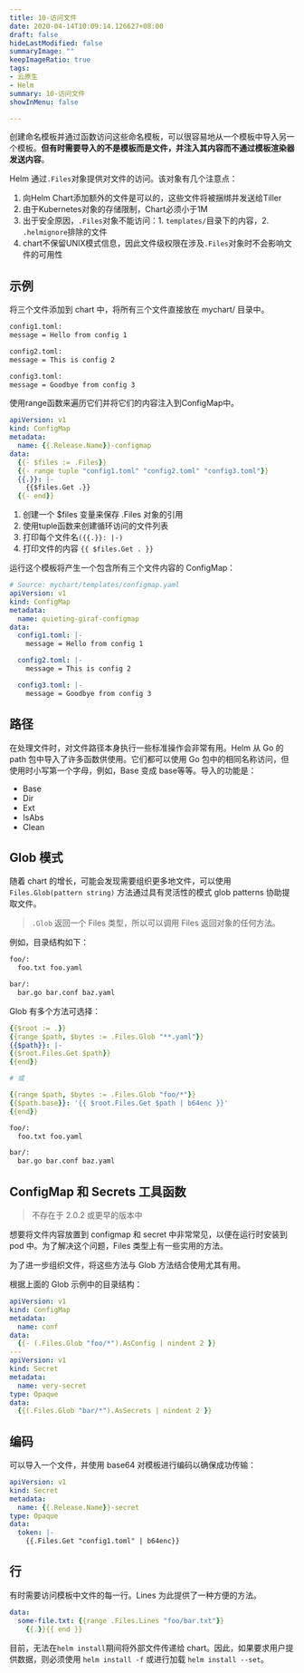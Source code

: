 ```yaml
---
title: 10-访问文件
date: 2020-04-14T10:09:14.126627+08:00
draft: false
hideLastModified: false
summaryImage: ""
keepImageRatio: true
tags:
- 云原生
- Helm
summary: 10-访问文件
showInMenu: false

---
```


创建命名模板并通过函数访问这些命名模板，可以很容易地从一个模板中导入另一个模板。**但有时需要导入的不是模板而是文件，并注入其内容而不通过模板渲染器发送内容**。

Helm 通过`.Files`对象提供对文件的访问。该对象有几个注意点：

1. 向Helm Chart添加额外的文件是可以的，这些文件将被捆绑并发送给Tiller
2. 由于Kubernetes对象的存储限制，Chart必须小于1M
3. 出于安全原因，`.Files`对象不能访问：1. `templates/`目录下的内容，2. `.helmignore`排除的文件
4. chart不保留UNIX模式信息，因此文件级权限在涉及`.Files`对象时不会影响文件的可用性

## 示例

将三个文件添加到 chart 中，将所有三个文件直接放在 mychart/ 目录中。

```bash
config1.toml:
message = Hello from config 1

config2.toml:
message = This is config 2

config3.toml:
message = Goodbye from config 3
```

使用range函数来遍历它们并将它们的内容注入到ConfigMap中。

```yaml
apiVersion: v1
kind: ConfigMap
metadata:
  name: {{.Release.Name}}-configmap
data:
  {{- $files := .Files}}
  {{- range tuple "config1.toml" "config2.toml" "config3.toml"}}
  {{.}}: |-
    {{$files.Get .}}
  {{- end}}

```

1. 创建一个 $files 变量来保存 .Files 对象的引用
2. 使用tuple函数来创建循环访问的文件列表
3. 打印每个文件名`({{.}}: |-)`
4. 打印文件的内容 `{{ $files.Get . }}`

运行这个模板将产生一个包含所有三个文件内容的 ConfigMap：

```yaml
# Source: mychart/templates/configmap.yaml
apiVersion: v1
kind: ConfigMap
metadata:
  name: quieting-giraf-configmap
data:
  config1.toml: |-
    message = Hello from config 1

  config2.toml: |-
    message = This is config 2

  config3.toml: |-
    message = Goodbye from config 3
```

## 路径

在处理文件时，对文件路径本身执行一些标准操作会非常有用。Helm 从 Go 的 path 包中导入了许多函数供使用。它们都可以使用 Go 包中的相同名称访问，但使用时小写第一个字母，例如，Base 变成 base等等。导入的功能是：

- Base
- Dir
- Ext
- IsAbs
- Clean

## Glob 模式

随着 chart 的增长，可能会发现需要组织更多地文件，可以使用 `Files.Glob(pattern string)` 方法通过具有灵活性的模式 glob patterns 协助提取文件。

> `.Glob` 返回一个 Files 类型，所以可以调用 Files 返回对象的任何方法。

例如，目录结构如下：

```bash
foo/:
  foo.txt foo.yaml

bar/:
  bar.go bar.conf baz.yaml
```

Glob 有多个方法可选择：

```yaml
{{$root := .}}
{{range $path, $bytes := .Files.Glob "**.yaml"}}
{{$path}}: |-
{{$root.Files.Get $path}}
{{end}}

# 或

{{range $path, $bytes := .Files.Glob "foo/*"}}
{{$path.base}}: '{{ $root.Files.Get $path | b64enc }}'
{{end}}
```

```bash
foo/:
  foo.txt foo.yaml

bar/:
  bar.go bar.conf baz.yaml
```

## ConfigMap 和 Secrets 工具函数

> 不存在于 2.0.2 或更早的版本中

想要将文件内容放置到 configmap 和 secret 中非常常见，以便在运行时安装到 pod 中。为了解决这个问题，Files 类型上有一些实用的方法。

为了进一步组织文件，将这些方法与 Glob 方法结合使用尤其有用。

根据上面的 Glob 示例中的目录结构：

```yaml
apiVersion: v1
kind: ConfigMap
metadata:
  name: conf
data:
  {{- (.Files.Glob "foo/*").AsConfig | nindent 2 }}
---
apiVersion: v1
kind: Secret
metadata:
  name: very-secret
type: Opaque
data:
  {{(.Files.Glob "bar/*").AsSecrets | nindent 2 }}

```

## 编码

可以导入一个文件，并使用 base64 对模板进行编码以确保成功传输：

```yaml
apiVersion: v1
kind: Secret
metadata:
  name: {{.Release.Name}}-secret
type: Opaque
data:
  token: |-
    {{.Files.Get "config1.toml" | b64enc}}
```

## 行

有时需要访问模板中文件的每一行。Lines 为此提供了一种方便的方法。

```yaml
data:
  some-file.txt: {{range .Files.Lines "foo/bar.txt"}}
    {{.}}{{ end }}
```

目前，无法在`helm install`期间将外部文件传递给 chart。因此，如果要求用户提供数据，则必须使用 `helm install -f` 或进行加载 `helm install --set`。
